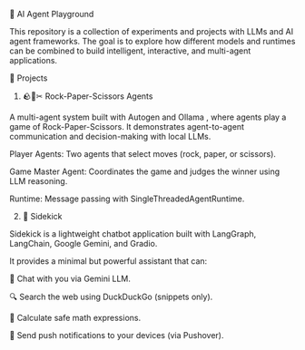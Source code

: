 🤖 AI Agent Playground

This repository is a collection of experiments and projects with LLMs and AI agent frameworks.
The goal is to explore how different models and runtimes can be combined to build intelligent, interactive, and multi-agent applications.

📂 Projects

1. 🪨📄✂ Rock-Paper-Scissors Agents

A multi-agent system built with Autogen
 and Ollama
, where agents play a game of Rock-Paper-Scissors. It demonstrates agent-to-agent communication and decision-making with local LLMs.

Player Agents: Two agents that select moves (rock, paper, or scissors).

Game Master Agent: Coordinates the game and judges the winner using LLM reasoning.

Runtime: Message passing with SingleThreadedAgentRuntime.


2. 🤖 Sidekick

Sidekick is a lightweight chatbot application built with LangGraph, LangChain, Google Gemini, and Gradio.

It provides a minimal but powerful assistant that can:

💬 Chat with you via Gemini LLM.

🔍 Search the web using DuckDuckGo (snippets only).

🧮 Calculate safe math expressions.

📲 Send push notifications to your devices (via Pushover).
